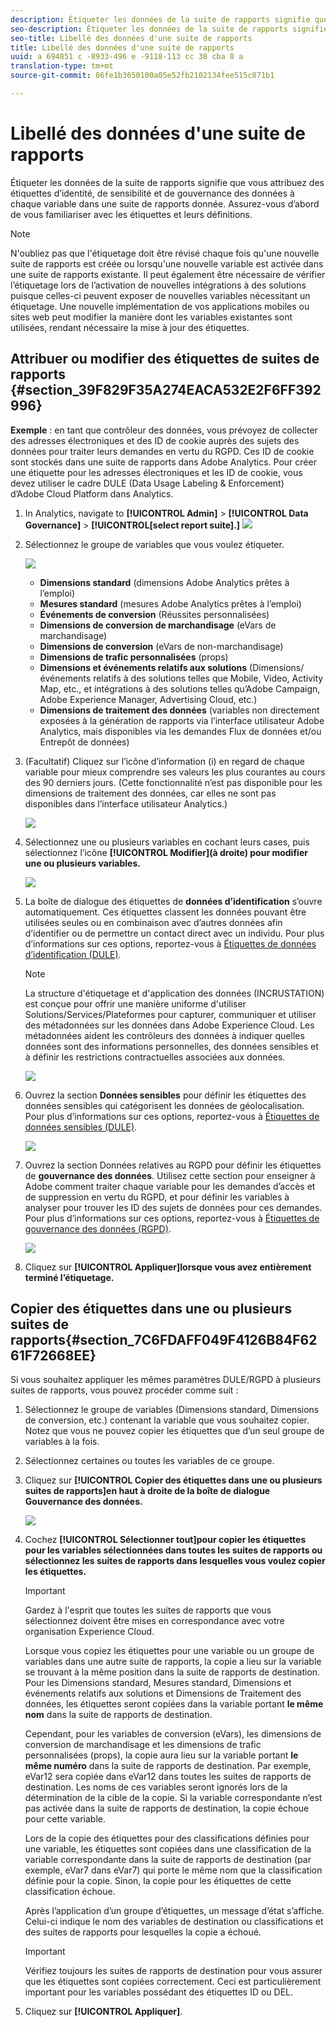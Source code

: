 ```yaml
---
description: Étiqueter les données de la suite de rapports signifie que vous attribuez des étiquettes d’identité, de sensibilité et de gouvernance des données à chaque variable dans une suite de rapports donnée. Assurez-vous d’abord de vous familiariser avec les étiquettes et leurs définitions.
seo-description: Étiqueter les données de la suite de rapports signifie que vous attribuez des étiquettes d’identité, de sensibilité et de gouvernance des données à chaque variable dans une suite de rapports donnée. Assurez-vous d’abord de vous familiariser avec les étiquettes et leurs définitions.
seo-title: Libellé des données d'une suite de rapports
title: Libellé des données d'une suite de rapports
uuid: a 694851 c -8933-496 e -9118-113 cc 38 cba 8 a
translation-type: tm+mt
source-git-commit: 86fe1b3650100a05e52fb2102134fee515c871b1

---
```



# Libellé des données d'une suite de rapports

Étiqueter les données de la suite de rapports signifie que vous attribuez des étiquettes d’identité, de sensibilité et de gouvernance des données à chaque variable dans une suite de rapports donnée. Assurez-vous d’abord de vous familiariser avec les étiquettes et leurs définitions.

>[!NOTE]
>
>N'oubliez pas que l'étiquetage doit être révisé chaque fois qu'une nouvelle suite de rapports est créée ou lorsqu'une nouvelle variable est activée dans une suite de rapports existante. Il peut également être nécessaire de vérifier l’étiquetage lors de l’activation de nouvelles intégrations à des solutions puisque celles-ci peuvent exposer de nouvelles variables nécessitant un étiquetage. Une nouvelle implémentation de vos applications mobiles ou sites web peut modifier la manière dont les variables existantes sont utilisées, rendant nécessaire la mise à jour des étiquettes.

## Attribuer ou modifier des étiquettes de suites de rapports {#section_39F829F35A274EACA532E2F6FF392996}

**Exemple** : en tant que contrôleur des données, vous prévoyez de collecter des adresses électroniques et des ID de cookie auprès des sujets des données pour traiter leurs demandes en vertu du RGPD. Ces ID de cookie sont stockés dans une suite de rapports dans Adobe Analytics. Pour créer une étiquette pour les adresses électroniques et les ID de cookie, vous devez utiliser le cadre DULE (Data Usage Labeling &amp; Enforcement) d’Adobe Cloud Platform dans Analytics.

1. In Analytics, navigate to **[!UICONTROL Admin]** &gt; **[!UICONTROL Data Governance]** &gt; **[!UICONTROL[select report suite].]** ![](assets/gdpr_rs_settings.png)

1. Sélectionnez le groupe de variables que vous voulez étiqueter.

   ![](assets/variables.png)

   * **Dimensions standard** (dimensions Adobe Analytics prêtes à l’emploi)
   * **Mesures standard** (mesures Adobe Analytics prêtes à l’emploi)
   * **Événements de conversion** (Réussites personnalisées)
   * **Dimensions de conversion de marchandisage** (eVars de marchandisage)
   * **Dimensions de conversion** (eVars de non-marchandisage)
   * **Dimensions de trafic personnalisées** (props)
   * **Dimensions et événements relatifs aux solutions** (Dimensions/événements relatifs à des solutions telles que Mobile, Video, Activity Map, etc., et intégrations à des solutions telles qu’Adobe Campaign, Adobe Experience Manager, Advertising Cloud, etc.)
   * **Dimensions de traitement des données** (variables non directement exposées à la génération de rapports via l’interface utilisateur Adobe Analytics, mais disponibles via les demandes Flux de données et/ou Entrepôt de données)

1. (Facultatif) Cliquez sur l’icône d’information (i) en regard de chaque variable pour mieux comprendre ses valeurs les plus courantes au cours des 90 derniers jours. (Cette fonctionnalité n’est pas disponible pour les dimensions de traitement des données, car elles ne sont pas disponibles dans l’interface utilisateur Analytics.)

   ![](assets/info.png)

1. Sélectionnez une ou plusieurs variables en cochant leurs cases, puis sélectionnez l’icône **[!UICONTROL Modifier](à droite) pour modifier une ou plusieurs variables.**

   ![](assets/edit.png)

1. La boîte de dialogue des étiquettes de **données d’identification** s’ouvre automatiquement. Ces étiquettes classent les données pouvant être utilisées seules ou en combinaison avec d’autres données afin d’identifier ou de permettre un contact direct avec un individu. Pour plus d’informations sur ces options, reportez-vous à [Étiquettes de données d’identification (DULE)](../../admin/c-data-governance/gdpr-labels.md#section_B2E78130957647338495EF37DE21D6BC).

   >[!NOTE]
   >
   >La structure d'étiquetage et d'application des données (INCRUSTATION) est conçue pour offrir une manière uniforme d'utiliser Solutions/Services/Plateformes pour capturer, communiquer et utiliser des métadonnées sur les données dans Adobe Experience Cloud. Les métadonnées aident les contrôleurs des données à indiquer quelles données sont des informations personnelles, des données sensibles et à définir les restrictions contractuelles associées aux données.

   ![](assets/identity_labels.png)

1. Ouvrez la section **Données sensibles** pour définir les étiquettes des données sensibles qui catégorisent les données de géolocalisation. Pour plus d’informations sur ces options, reportez-vous à [Étiquettes de données sensibles (DULE)](../../admin/c-data-governance/gdpr-labels.md#section_533E1406F3F24A01B51D94139B94CAEC).

   ![](assets/sensitive_data.png)

1. Ouvrez la section Données relatives au RGPD pour définir les étiquettes de **gouvernance des données**. Utilisez cette section pour enseigner à Adobe comment traiter chaque variable pour les demandes d’accès et de suppression en vertu du RGPD, et pour définir les variables à analyser pour trouver les ID des sujets de données pour ces demandes. Pour plus d’informations sur ces options, reportez-vous à [Étiquettes de gouvernance des données (RGPD)](../../admin/c-data-governance/gdpr-labels.md#section_0C7F9EC4BB414A6D915C69F1D3259F1B).

   ![](assets/gdpr_labels.png)

1. Cliquez sur **[!UICONTROL Appliquer]lorsque vous avez entièrement terminé l’étiquetage.**

## Copier des étiquettes dans une ou plusieurs suites de rapports{#section_7C6FDAFF049F4126B84F6261F72668EE}

Si vous souhaitez appliquer les mêmes paramètres DULE/RGPD à plusieurs suites de rapports, vous pouvez procéder comme suit :

1. Sélectionnez le groupe de variables (Dimensions standard, Dimensions de conversion, etc.) contenant la variable que vous souhaitez copier. Notez que vous ne pouvez copier les étiquettes que d’un seul groupe de variables à la fois.
1. Sélectionnez certaines ou toutes les variables de ce groupe.
1. Cliquez sur **[!UICONTROL Copier des étiquettes dans une ou plusieurs suites de rapports]en haut à droite de la boîte de dialogue Gouvernance des données.**

   ![](assets/apply_as_template.png)

1. Cochez **[!UICONTROL Sélectionner tout]pour copier les étiquettes pour les variables sélectionnées dans toutes les suites de rapports ou sélectionnez les suites de rapports dans lesquelles vous voulez copier les étiquettes.**

   >[!IMPORTANT]
   >
   >Gardez à l'esprit que toutes les suites de rapports que vous sélectionnez doivent être mises en correspondance avec votre organisation Experience Cloud.

   Lorsque vous copiez les étiquettes pour une variable ou un groupe de variables dans une autre suite de rapports, la copie a lieu sur la variable se trouvant à la même position dans la suite de rapports de destination. Pour les Dimensions standard, Mesures standard, Dimensions et événements relatifs aux solutions et Dimensions de Traitement des données, les étiquettes seront copiées dans la variable portant **le même nom** dans la suite de rapports de destination.

   Cependant, pour les variables de conversion (eVars), les dimensions de conversion de marchandisage et les dimensions de trafic personnalisées (props), la copie aura lieu sur la variable portant **le même numéro** dans la suite de rapports de destination. Par exemple, eVar12 sera copiée dans eVar12 dans toutes les suites de rapports de destination. Les noms de ces variables seront ignorés lors de la détermination de la cible de la copie. Si la variable correspondante n’est pas activée dans la suite de rapports de destination, la copie échoue pour cette variable.

   Lors de la copie des étiquettes pour des classifications définies pour une variable, les étiquettes sont copiées dans une classification de la variable correspondante dans la suite de rapports de destination (par exemple, eVar7 dans eVar7) qui porte le même nom que la classification définie pour la copie. Sinon, la copie pour les étiquettes de cette classification échoue.

   Après l’application d’un groupe d’étiquettes, un message d’état s’affiche. Celui-ci indique le nom des variables de destination ou classifications et des suites de rapports pour lesquelles la copie a échoué.

   >[!IMPORTANT]
   >
   >Vérifiez toujours les suites de rapports de destination pour vous assurer que les étiquettes sont copiées correctement. Ceci est particulièrement important pour les variables possédant des étiquettes ID ou DEL.

1. Cliquez sur **[!UICONTROL Appliquer]**.

